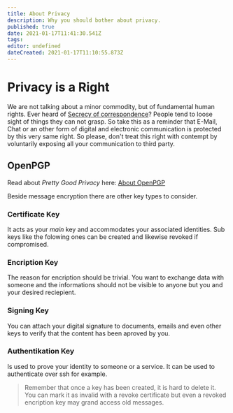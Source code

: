 ```yaml
---
title: About Privacy
description: Why you should bother about privacy.
published: true
date: 2021-01-17T11:41:30.541Z
tags: 
editor: undefined
dateCreated: 2021-01-17T11:10:55.873Z
---
```


# Privacy is a Right
We are not talking about a minor commodity, but of fundamental human rights. Ever heard of [Secrecy of correspondence](https://en.wikipedia.org/wiki/Secrecy_of_correspondence)? People tend to loose sight of things they can not grasp. So take this as a reminder that E-Mail, Chat or an other form of digital and electronic communication is protected by this very same right. So please, don't treat this right with contempt by voluntarily exposing all your communication to third party.

## OpenPGP
Read about *Pretty Good Privacy* here: [About OpenPGP](https://www.openpgp.org/about/)

Beside message encryption there are other key types to consider.

### Certificate Key
It acts as your *main* key and accommodates your associated identities. Sub keys like the folowing ones can be created and likewise revoked if compromised.

### Encription Key
The reason for encription should be trivial. You want to exchange data with someone and the informations should not be visible to anyone but you and your desired reciepient. 

### Signing Key
You can attach your digital signature to documents, emails and even other keys to verify that the content has been aproved by you.

### Authentikation Key
Is used to prove your identity to someone or a service. It can be used to authenticate over ssh for example.

> Remember that once a key has been created, it is hard to delete it. You can mark it as invalid with a revoke certificate but even a revoked encription key may grand access old messages.
